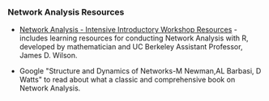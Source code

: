 ### Network Analysis Resources

- [Network Analysis - Intensive Introductory Workshop Resources](https://github.com/jdwilson4/Network-Analysis-I) - includes learning resources for conducting Network Analysis with R, developed by mathematician and UC Berkeley Assistant Professor, James D. Wilson.

- Google "Structure and Dynamics of Networks-M Newman,AL Barbasi, D Watts" to read about what a classic and comprehensive book on Network Analysis.
